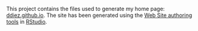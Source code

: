This project contains the files used to generate my home page: [ddiez.github.io](http://ddiez.github.io/index.html). The site has been generated using the [Web Site authoring tools](http://rmarkdown.rstudio.com/rmarkdown_websites.html) in [RStudio](https://www.rstudio.com).